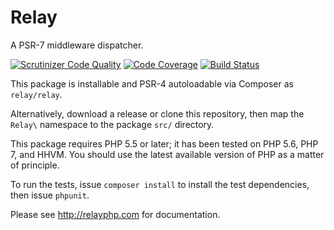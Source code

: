 # Relay

A PSR-7 middleware dispatcher.

[![Scrutinizer Code Quality](https://scrutinizer-ci.com/g/relayphp/Relay.Relay/badges/quality-score.png?b=1.x)](https://scrutinizer-ci.com/g/relayphp/Relay.Relay/?branch=1.x) [![Code Coverage](https://scrutinizer-ci.com/g/relayphp/Relay.Relay/badges/coverage.png?b=1.x)](https://scrutinizer-ci.com/g/relayphp/Relay.Relay/?branch=1.x) [![Build Status](https://scrutinizer-ci.com/g/relayphp/Relay.Relay/badges/build.png?b=1.x)](https://scrutinizer-ci.com/g/relayphp/Relay.Relay/build-status/1.x)

This package is installable and PSR-4 autoloadable via Composer as `relay/relay`.

Alternatively, download a release or clone this repository, then map the `Relay\` namespace to the package `src/` directory.

This package requires PHP 5.5 or later; it has been tested on PHP 5.6, PHP 7, and HHVM. You should use the latest available version of PHP as a matter of principle.

To run the tests, issue `composer install` to install the test dependencies, then issue `phpunit`.

Please see <http://relayphp.com> for documentation.
